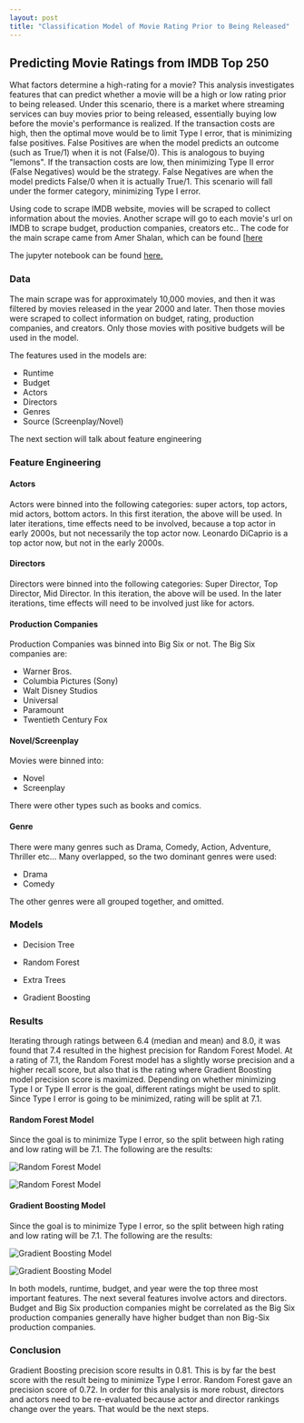 ```yaml
---
layout: post
title: "Classification Model of Movie Rating Prior to Being Released"
---
```


## Predicting Movie Ratings from IMDB Top 250

What factors determine a high-rating for a movie? This analysis investigates features that can predict whether a movie will be a high or low rating prior to being released. Under this scenario, there is a market where streaming services can buy movies prior to being released, essentially buying low before the movie's performance is realized. If the transaction costs are high, then the optimal move would be to limit Type I error, that is minimizing false positives. False Positives are when the model predicts an outcome (such as True/1) when it is not (False/0). This is analogous to buying "lemons". If the transaction costs are low, then minimizing Type II error (False Negatives) would be the strategy. False Negatives are when the model predicts False/0 when it is actually True/1. This scenario will fall under the former category, minimizing Type I error.

Using code to scrape IMDB website, movies will be scraped to collect information about the movies. Another scrape will go to each movie's url on IMDB to scrape budget, production companies, creators etc.. The code for the main scrape came from Amer Shalan, which can be found [[here]()

The jupyter notebook can be found [here.](https://github.com/adalal80/GA-DSI/blob/master/projects/projects-weekly/project-06/Project%206%20-%20IMDB.ipynb)

### Data

The main scrape was for approximately 10,000 movies, and then it was filtered by movies released in the year 2000 and later. Then those movies were scraped to collect information on budget, rating, production companies, and creators. Only those movies with positive budgets will be used in the model.

The features used in the models are:
* Runtime
* Budget
* Actors
* Directors
* Genres
* Source (Screenplay/Novel)

The next section will talk about feature engineering

### Feature Engineering

#### Actors
Actors were binned into the following categories: super actors, top actors, mid actors, bottom actors. In this first iteration, the above will be used. In later iterations, time effects need to be involved, because a top actor in early 2000s, but not necessarily the top actor now. Leonardo DiCaprio is a top actor now, but not in the early 2000s.

#### Directors
Directors were binned into the following categories: Super Director, Top Director, Mid Director.  In this iteration, the above will be used. In the later iterations, time effects will need to be involved just like for actors.

#### Production Companies
Production Companies was binned into Big Six or not. The Big Six companies are:
* Warner Bros.
* Columbia Pictures (Sony)
* Walt Disney Studios
* Universal
* Paramount
* Twentieth Century Fox

#### Novel/Screenplay
Movies were binned into:
* Novel
* Screenplay

There were other types such as books and comics.

#### Genre
There were many genres such as Drama, Comedy, Action, Adventure, Thriller etc... Many overlapped, so the two dominant genres were used:
* Drama
* Comedy

The other genres were all grouped together, and omitted.

### Models

* Decision Tree

* Random Forest

* Extra Trees

* Gradient Boosting


### Results
Iterating through ratings between 6.4 (median and mean) and 8.0, it was found that 7.4 resulted in the highest precision for Random Forest Model. At a rating of 7.1, the Random Forest model has a slightly worse precision and a higher recall score, but also that is the rating where Gradient Boosting model precision score is maximized. Depending on whether minimizing Type I or Type II error is the goal, different ratings might be used to split. Since Type I error is going to be minimized, rating will be split at 7.1. 

#### Random Forest Model
Since the goal is to minimize Type I error, so the split between high rating and low rating will be 7.1. The following are the results:

![Random Forest Model](https://github.com/adalal80/adalal80.github.io/blob/master/images/Project6/RF_conmat.png)

![Random Forest Model](https://github.com/adalal80/adalal80.github.io/blob/master/images/Project6/Random_Forest_Model.png)


#### Gradient Boosting Model
Since the goal is to minimize Type I error, so the split between high rating and low rating will be 7.1. The following are the results:

![Gradient Boosting Model](https://github.com/adalal80/adalal80.github.io/blob/master/images/Project6/GB_conmat.png)

![Gradient Boosting Model](https://github.com/adalal80/adalal80.github.io/blob/master/images/Project6/Gradient_Boosting_Model.png)


In both models, runtime, budget, and year were the top three most important features. The next several features involve actors and directors. Budget and Big Six production companies might be correlated as the Big Six production companies generally have higher budget than non Big-Six production companies.

### Conclusion

Gradient Boosting precision score results in 0.81. This is by far the best score with the result being to minimize Type I error. Random Forest gave an precision score of 0.72. In order for this analysis is more robust, directors and actors need to be re-evaluated because actor and director rankings change over the years. That would be the next steps.